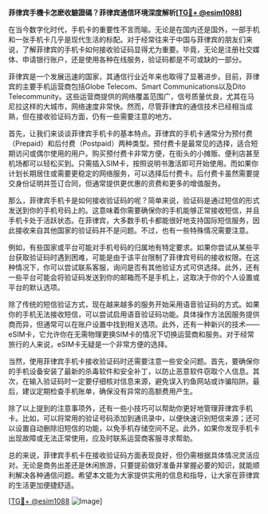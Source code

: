 **菲律宾手機卡怎麽收驗證碼？菲律宾通信环境深度解析[[TG💪+ @esim1088](https://t.me/s/esim1088)]**

在当今数字化时代，手机卡的重要性不言而喻。无论是在国内还是国外，一部手机和一张手机卡几乎是现代生活的标配。对于经常往来于中国与菲律宾的朋友们来说，了解菲律宾的手机卡如何接收验证码显得尤为重要。毕竟，无论是注册社交媒体、申请银行账户，还是使用各种在线服务，验证码都是不可或缺的一部分。

菲律宾是一个发展迅速的国家，其通信行业近年来也取得了显著进步。目前，菲律宾的主要手机运营商包括Globe Telecom、Smart Communications以及Dito Telecommunity。这些运营商提供的网络覆盖范围广，信号质量优良，尤其在马尼拉这样的大城市，网络速度非常快。然而，尽管菲律宾的通信技术已经相当成熟，但在接收验证码方面，仍有一些需要注意的地方。

首先，让我们来谈谈菲律宾手机卡的基本特点。菲律宾的手机卡通常分为预付费（Prepaid）和后付费（Postpaid）两种类型。预付费卡是最常见的选择，适合短期访问或偶尔使用的用户。购买预付费卡非常方便，在街头的小摊贩、便利店甚至机场都可以轻松买到。只需插入SIM卡，按照说明书激活即可开始使用。而如果你计划长期居住或需要更稳定的网络服务，可以选择后付费卡。后付费卡虽然需要提交身份证明并签订合同，但通常提供更优惠的资费和更多的增值服务。

那么，菲律宾手机卡是如何接收验证码的呢？简单来说，验证码是通过短信的形式发送到你的手机号码上的。这意味着你需要确保你的手机能够正常接收短信，并且手机卡处于活跃状态。在菲律宾，大多数手机卡都能很好地支持国际短信服务，因此接收来自其他国家的验证码并不是问题。不过，也有一些特殊情况需要注意。

例如，有些国家或平台可能对手机号码的归属地有特定要求。如果你尝试从某些平台获取验证码时遇到困难，可能是由于该平台限制了菲律宾号码的接收权限。在这种情况下，你可以尝试联系客服，询问是否有其他验证方式可供选择。此外，还有一些平台可能会将验证码发送到你的邮箱而不是手机上，这取决于你的个人设置或平台的默认选项。

除了传统的短信验证方式，现在越来越多的服务开始采用语音验证码的方式。如果你的手机无法接收短信，可以尝试启用语音验证码功能。具体操作方法因服务提供商而异，但通常可以在账户设置中找到相关选项。此外，还有一种新兴的技术——eSIM卡，它允许你在无需物理更换SIM卡的情况下切换运营商和服务。对于经常旅行的人来说，eSIM卡无疑是一个非常方便的选择。

当然，使用菲律宾手机卡接收验证码时还需要注意一些安全问题。首先，要确保你的手机设备安装了最新的杀毒软件和安全补丁，以防止恶意软件窃取个人信息。其次，在输入验证码时一定要仔细核对信息来源，避免误入钓鱼网站或诈骗陷阱。最后，建议定期检查手机账单，确保没有异常的高额费用产生。

除了以上提到的注意事项外，还有一些小技巧可以帮助你更好地管理菲律宾手机卡。比如，可以将常用的验证号码添加到通讯录中，以便快速识别短信来源；还可以设置自动删除旧短信的功能，以免手机存储空间不足。此外，如果你发现手机卡出现故障或无法正常使用，应及时联系运营商客服寻求帮助。

总的来说，菲律宾手机卡在接收验证码方面表现良好，但仍需根据具体情况灵活应对。无论是商务出差还是休闲旅游，只要提前做好准备并掌握必要的知识，就能顺利解决各种通信问题。希望本文能为大家提供实用的信息和指导，让大家在菲律宾的生活更加便捷舒适。

[[TG💪+ @esim1088](https://t.me/s/esim1088) ![Image](https://i.postimg.cc/4NQfJmqS/Snipaste-2025-05-13-00-14-12.png)]